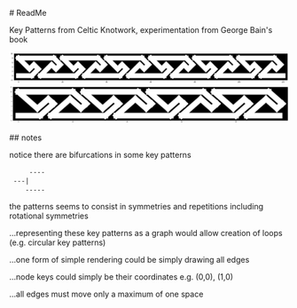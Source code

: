 
# ReadMe

Key Patterns from Celtic Knotwork, experimentation from George Bain's book

![Key Pattern](https://raw.githubusercontent.com/ariejdl/key-patterns/master/images/pat1.png "Key Pattern")
![Key Pattern](https://raw.githubusercontent.com/ariejdl/key-patterns/master/images/pat2.png "Key Pattern")

## notes

notice there are bifurcations in some key patterns

```
     ----
 ---|
    -----
```

the patterns seems to consist in
symmetries and repetitions
including rotational symmetries

...representing these key patterns as a graph
would allow creation of loops (e.g. circular key patterns)

...one form of simple rendering could be simply drawing all edges

...node keys could simply be their coordinates
e.g. (0,0), (1,0)

...all edges must move only a maximum of one space
